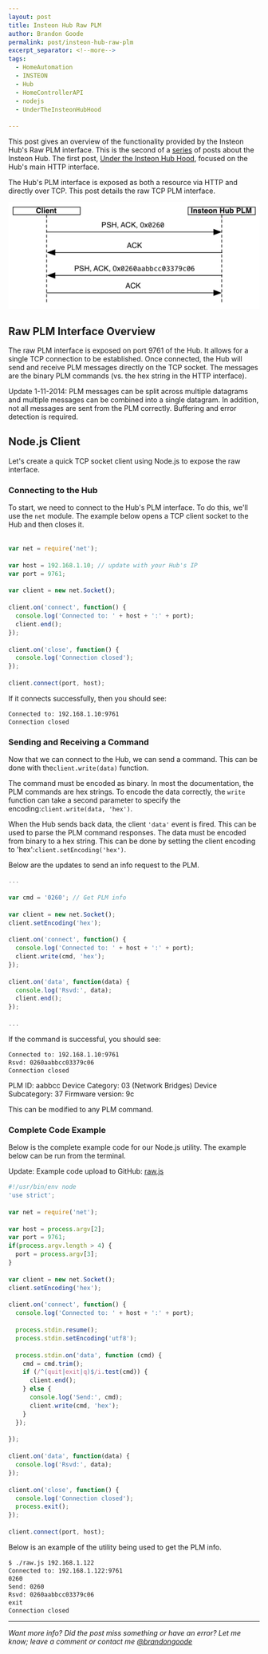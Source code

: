 ```yaml
---
layout: post
title: Insteon Hub Raw PLM
author: Brandon Goode
permalink: post/insteon-hub-raw-plm
excerpt_separator: <!--more-->
tags:
  - HomeAutomation
  - INSTEON
  - Hub
  - HomeControllerAPI
  - nodejs
  - UnderTheInsteonHubHood

---
```


This post gives an overview of the functionality provided by the Insteon Hub's Raw PLM interface. This is the second of a [series](/tag/UnderTheInsteonHubHood) of posts about the Insteon Hub. The first post, [Under the Insteon Hub Hood](/post/under-the-insteon-hub-hood), focused on the Hub's main HTTP interface.

The Hub's PLM interface is exposed as both a resource via HTTP and directly over TCP.  This post details the raw TCP PLM interface.

![Hub TCP Flow](/assets/posts/hub-tcp-flow.png)

<!--more-->

## Raw PLM Interface Overview

The raw PLM interface is exposed on port 9761 of the Hub. It allows for a single TCP connection to be established.  Once connected, the Hub will send and receive PLM messages directly on the TCP socket.   The messages are the binary PLM commands (vs. the hex string in the HTTP interface).

Update 1-11-2014: PLM messages can be split across multiple datagrams and multiple messages can be combined into a single datagram.  In addition, not all messages are sent from the PLM correctly.  Buffering and error detection is required.

## Node.js Client

Let's create a quick TCP socket client using Node.js to expose the raw interface.

### Connecting to the Hub

To start, we need to connect to the Hub's PLM interface. To do this, we'll use the `net` module. The example below opens a TCP client socket to the Hub and then closes it.

```js

var net = require('net');

var host = 192.168.1.10; // update with your Hub's IP
var port = 9761;

var client = new net.Socket();

client.on('connect', function() {
  console.log('Connected to: ' + host + ':' + port);
  client.end();
});

client.on('close', function() {
  console.log('Connection closed');
});

client.connect(port, host);
```

If it connects successfully, then you should see:

```
Connected to: 192.168.1.10:9761
Connection closed
```

### Sending and Receiving a Command

Now that we can connect to the Hub, we can send a command. This can be done with the`client.write(data)` function.

The command must be encoded as binary. In most the documentation, the PLM commands are hex strings. To encode the data correctly, the `write` function can take a second parameter to specify the encoding:`client.write(data, 'hex')`.

When the Hub sends back data, the client `'data'` event is fired.  This can be used to parse the PLM command responses. The data must be encoded from binary to a hex string.  This can be done by setting the client encoding to 'hex':`client.setEncoding('hex')`.

Below are the updates to send an info request to the PLM.

```js
...

var cmd = '0260'; // Get PLM info

var client = new net.Socket();
client.setEncoding('hex');

client.on('connect', function() {
  console.log('Connected to: ' + host + ':' + port);
  client.write(cmd, 'hex');
});

client.on('data', function(data) {
  console.log('Rsvd:', data);
  client.end();
});

...
```

If the command is successful, you should see:

```
Connected to: 192.168.1.10:9761
Rsvd: 0260aabbcc03379c06
Connection closed
```

PLM ID: aabbcc
Device Category: 03 (Network Bridges)
Device Subcategory: 37
Firmware version: 9c

This can be modified to any PLM command.

### Complete Code Example

Below is the complete example code for our Node.js utility.  The example below can be run from the terminal.

Update: Example code upload to GitHub: [raw.js](https://github.com/automategreen/blog-examples/blob/master/insteon-hub-raw-plm/raw.js)

```js
#!/usr/bin/env node
'use strict';

var net = require('net');

var host = process.argv[2];
var port = 9761;
if(process.argv.length > 4) {
  port = process.argv[3];
}

var client = new net.Socket();
client.setEncoding('hex');

client.on('connect', function() {
  console.log('Connected to: ' + host + ':' + port);

  process.stdin.resume();
  process.stdin.setEncoding('utf8');

  process.stdin.on('data', function (cmd) {
    cmd = cmd.trim();
    if (/^(quit|exit|q)$/i.test(cmd)) {
      client.end();
    } else {
      console.log('Send:', cmd);
      client.write(cmd, 'hex');
    }
  });

});

client.on('data', function(data) {
  console.log('Rsvd:', data);
});

client.on('close', function() {
  console.log('Connection closed');
  process.exit();
});

client.connect(port, host);
```

Below is an example of the utility being used to get the PLM info.

```
$ ./raw.js 192.168.1.122
Connected to: 192.168.1.122:9761
0260
Send: 0260
Rsvd: 0260aabbcc03379c06
exit
Connection closed
```

<hr>

*Want more info?  Did the post miss something or have an error?  Let me know; leave a comment or contact me [@brandongoode](https://twitter.com/brandongoode)*
